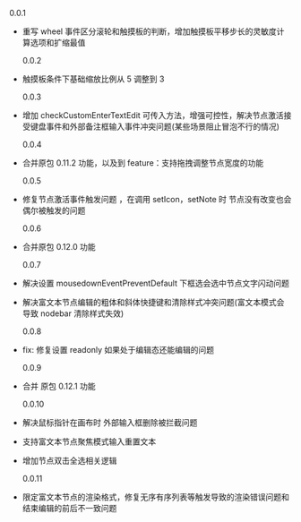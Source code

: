 0.0.1

- 重写 wheel 事件区分滚轮和触摸板的判断，增加触摸板平移步长的灵敏度计算选项和扩缩最值

  0.0.2

- 触摸板条件下基础缩放比例从 5 调整到 3

  0.0.3

- 增加 checkCustomEnterTextEdit 可传入方法，增强可控性，解决节点激活接受键盘事件和外部备注框输入事件冲突问题(某些场景阻止冒泡不行的情况)

  0.0.4

- 合并原包 0.11.2 功能，以及到 feature：支持拖拽调整节点宽度的功能

  0.0.5

- 修复节点激活事件触发问题 ，在调用 setIcon，setNote 时 节点没有改变也会偶尔被触发的问题

  0.0.6

- 合并原包 0.12.0 功能

  0.0.7

- 解决设置 mousedownEventPreventDefault 下框选会选中节点文字闪动问题
- 解决富文本节点编辑的粗体和斜体快捷键和清除样式冲突问题(富文本模式会导致 nodebar 清除样式失效)

  0.0.8

- fix: 修复设置 readonly 如果处于编辑态还能编辑的问题

  0.0.9

- 合并 原包 0.12.1 功能

  0.0.10

- 解决鼠标指针在画布时 外部输入框删除被拦截问题
- 支持富文本节点聚焦模式输入重置文本
- 增加节点双击全选相关逻辑

  0.0.11

- 限定富文本节点的渲染格式，修复无序有序列表等触发导致的渲染错误问题和结束编辑的前后不一致问题
